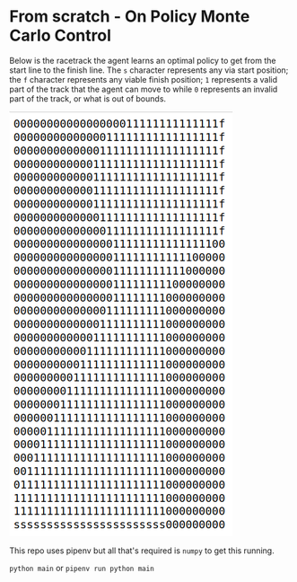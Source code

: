 # From scratch - On Policy Monte Carlo Control

Below is the racetrack the agent learns an optimal policy to get from the start line to the finish line. The `s` character represents any via start position; the `f` character represents any viable finish position; `1` represents a valid part of the track that the agent can move to while `0` represents an invalid part of the track, or what is out of bounds.
	
![Alt text](/screenshots/textbook-track.png?raw=true "Racetrack")

This repo uses pipenv but all that's required is `numpy` to get this running.

`python main` or `pipenv run python main`
